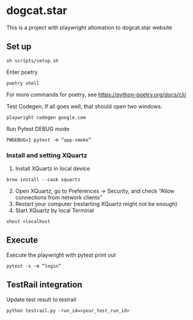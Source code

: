 # dogcat.star

This is a project with playwright altomation to dogcat.star website

## Set up
```
sh scripts/setup.sh
```
Enter poetry
```
poetry shell
```
For more commands for poetry, see https://python-poetry.org/docs/cli/

Test Codegen, If all goes well, that should open two windows.
```
playwright codegen google.com
```
Run Pytest DEBUG mode
```
PWDEBUG=1 pytest -m “app-smoke”
```

### Install and setting XQuartz
1. Install XQuartz in local device 
```
brew install --cask xquartz
```
2. Open XQuartz, go to Preferences -> Security, and check “Allow connections from network clients”
3. Restart your computer (restarting XQuartz might not be enough)
4. Start XQuartz by local Terminal
```
xhost +localhost
```
## Execute
Execute the playwright with pytest print out
```
pytest -s -m “login”
```

## TestRail integration
Update test result to testrail
```
python testrail.py -run_id=<your_test_run_id>
```
